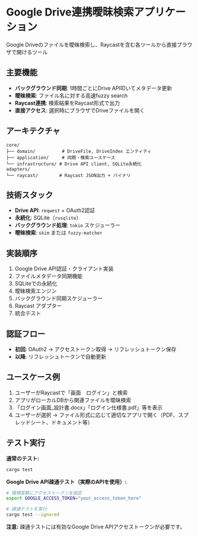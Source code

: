 # Google Drive連携曖昧検索アプリケーション

Google Driveのファイルを曖昧検索し、Raycastを含む各ツールから直接ブラウザで開けるツール

## 主要機能

- **バックグラウンド同期**: 1時間ごとにDrive API叩いてメタデータ更新
- **曖昧検索**: ファイル名に対する高速fuzzy search
- **Raycast連携**: 検索結果をRaycast形式で出力
- **直接アクセス**: 選択時にブラウザでDriveファイルを開く

## アーキテクチャ

```
core/
├── domain/          # DriveFile, DriveIndex エンティティ
├── application/     # 同期・検索ユースケース
└── infrastructure/ # Drive API client, SQLite永続化
adapters/
└── raycast/        # Raycast JSON出力 + バイナリ
```

## 技術スタック

- **Drive API**: `reqwest` + OAuth2認証
- **永続化**: SQLite（`rusqlite`）
- **バックグラウンド処理**: `tokio` スケジューラー
- **曖昧検索**: `skim` または `fuzzy-matcher`

## 実装順序

1. Google Drive API認証・クライアント実装
2. ファイルメタデータ同期機能
3. SQLiteでの永続化
4. 曖昧検索エンジン
5. バックグラウンド同期スケジューラー
6. Raycast アダプター
7. 統合テスト

## 認証フロー

- **初回**: OAuth2 → アクセストークン取得 → リフレッシュトークン保存
- **以降**: リフレッシュトークンで自動更新

## ユースケース例

1. ユーザーがRaycastで「画面　ログイン」と検索
2. アプリがローカルDBから関連ファイルを曖昧検索
3. 「ログイン画面_設計書.docx」「ログイン仕様書.pdf」等を表示
4. ユーザーが選択 → ファイル形式に応じて適切なアプリで開く（PDF、スプレッドシート、ドキュメント等）

## テスト実行

**通常のテスト:**
```bash
cargo test
```

**Google Drive API疎通テスト（実際のAPIを使用）:**
```bash
# 環境変数にアクセストークンを設定
export GOOGLE_ACCESS_TOKEN="your_access_token_here"

# 疎通テストを実行
cargo test --ignored
```

**注意:** 疎通テストには有効なGoogle Drive APIアクセストークンが必要です。